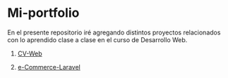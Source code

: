 # Mi-portfolio

En el presente repositorio iré agregando distintos proyectos relacionados con lo aprendido clase a clase en el curso de Desarrollo Web.

1. [CV-Web](https://github.com/mveron007/Mi-portfolio/tree/master/Mi-WebCV)

2. [e-Commerce-Laravel](https://github.com/mveron007/Mi-portfolio/tree/master/e-Commerce_LARAVEL)
